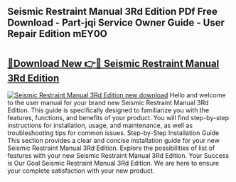 ## Seismic Restraint Manual 3Rd Edition PDf Free Download - Part-jqi Service Owner Guide - User Repair Edition mEY0O

# <h2><a href="http://bc68696.oget.top/?id=Seismic+Restraint+Manual+3Rd+Edition">🔗Download New 👉🔴 Seismic Restraint Manual 3Rd Edition</a></h2>

[![Seismic Restraint Manual 3Rd Edition new download](https://i.imgur.com/5g1atiW.png)](http://bc68696.oget.top/?id=Seismic+Restraint+Manual+3Rd+Edition)
Hello and welcome to the user manual for your brand new Seismic Restraint Manual 3Rd Edition. This guide is specifically designed to familiarize you with the features, functions, and benefits of your product. You will find step-by-step instructions for installation, usage, and maintenance, as well as troubleshooting tips for common issues. Step-by-Step Installation Guide This section provides a clear and concise installation guide for your new Seismic Restraint Manual 3Rd Edition. Explore the possibilities of list of features with your new Seismic Restraint Manual 3Rd Edition. Your Success is Our Goal Seismic Restraint Manual 3Rd Edition. We are here to ensure your complete satisfaction with your new product.
